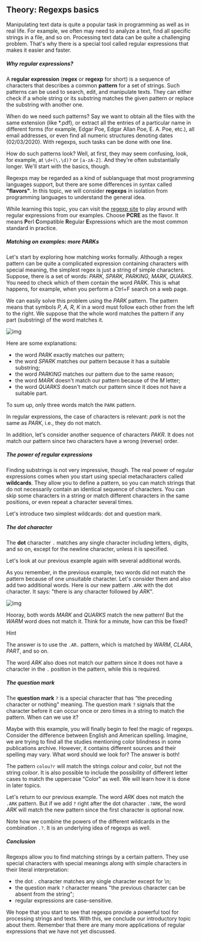 ## Theory: Regexps basics

Manipulating text data is quite a popular task in programming as well as in real life. For example, we often may need to analyze a text, find all specific strings in a file, and so on. Processing text data can be quite a challenging problem. That's why there is a special tool called regular expressions that makes it easier and faster.

##### Why regular expressions?

A **regular expression** (**regex** or **regexp** for short) is a sequence of characters that describes a common **pattern** for a set of strings. Such patterns can be used to search, edit, and manipulate texts. They can either check if a whole string or its substring matches the given pattern or replace the substring with another one.

When do we need such patterns? Say we want to obtain all the files with the same extension (like *.pdf), or extract all the entries of a particular name in different forms (for example, Edgar Poe, Edgar Allan Poe, E. A. Poe, etc.), all email addresses, or even find all numeric structures denoting dates (02/03/2020). With regexps, such tasks can be done with one line.

How do such patterns look? Well, at first, they may seem confusing, look, for example, at `\d+(\.\d)?` or `[a-zA-Z]`. And they're often substantially longer. We'll start with the basics, though.

Regexps may be regarded as a kind of sublanguage that most programming languages support, but there are some differences in syntax called **"flavors"**. In this topic, we will consider **regexps** in isolation from programming languages to understand the general idea.

While learning this topic, you can visit the [regexp site](https://regex101.com/) to play around with regular expressions from our examples. Choose **PCRE** as the flavor. It means **P**erl **C**ompatible **R**egular **E**xpressions which are the most common standard in practice.

##### Matching on examples: more PARKs

Let's start by exploring how matching works formally. Although a regex pattern can be quite a complicated expression containing characters with special meaning, the simplest regex is just a string of simple characters. Suppose, there is a set of words: *PARK, SPARK, PARKING, MARK, QUARKS*. You need to check which of them contain the word *PARK*. This is what happens, for example, when you perform a Ctrl+F search on a web page.

We can easily solve this problem using the *PARK* pattern. The pattern means that symbols *P, A, R, K* in a word must follow each other from the left to the right. We suppose that the whole word matches the pattern if any part (substring) of the word matches it.

![img](https://ucarecdn.com/7020fc68-6ddd-497f-a330-3797afb955d2/)

Here are some explanations:

- the word *PARK* exactly matches our pattern;
- the word *SPARK* matches our pattern because it has a suitable substring;
- the word *PARKING* matches our pattern due to the same reason;
- the word *MARK* doesn't match our pattern because of the *M* letter;
- the word *QUARKS* doesn't match our pattern since it does not have a suitable part.

To sum up, only three words match the `PARK` pattern.



In regular expressions, the case of characters is relevant: *park* is not the same as *PARK*, i.e., they do not match.



In addition, let's consider another sequence of characters *PAKR*. It does not match our pattern since two characters have a wrong (reverse) order.

##### The power of regular expressions

Finding substrings is not very impressive, though. The real power of regular expressions comes when you start using special metacharacters called **wildcards**. They allow you to define a pattern, so you can match strings that do not necessarily contain an identical sequence of characters. You can skip some characters in a string or match different characters in the same positions, or even repeat a character several times.

Let's introduce two simplest wildcards: dot and question mark.

##### The dot character

The **dot** character `.` matches any single character including letters, digits, and so on, except for the newline character, unless it is specified.

Let's look at our previous example again with several additional words.

As you remember, in the previous example, two words did not match the pattern because of one unsuitable character. Let's consider them and also add two additional words. Here is our new pattern `.ARK` with the dot character. It says: "there is any character followed by *ARK*".

![img](https://ucarecdn.com/4b680cb0-5ab1-4079-8a71-7eabecefc647/)

Hooray, both words *MARK* and *QUARKS* match the new pattern! But the *WARM* word does not match it. Think for a minute, how can this be fixed?

Hint

The answer is to use the `.AR.` pattern, which is matched by *WARM*, *CLARA*, *PART*, and so on.



The word *ARK* also does not match our pattern since it does not have a character in the `.` position in the pattern, while this is required.

##### The question mark

The **question mark** `?` is a special character that has “the preceding character or nothing" meaning. The question mark `?` signals that the character before it can occur once or zero times in a string to match the pattern. When can we use it?

Maybe with this example, you will finally begin to feel the magic of regexps. Consider the difference between English and American spelling. Imagine, we are trying to find all the studies mentioning color blindness in some publications archive. However, it contains different sources and their spelling may vary. What word should we look for? The answer is both!

The pattern `colou?r` will match the strings *colour* and *color*, but not the string *coloor*. It is also possible to include the possibility of different letter cases to match the uppercase "Color" as well. We will learn how it is done in later topics.

Let's return to our previous example. The word *ARK* does not match the `.ARK` pattern. But if we add `?` right after the dot character `.?ARK`, the word *ARK* will match the new pattern since the first character is optional now.

Note how we combine the powers of the different wildcards in the combination `.?`. It is an underlying idea of regexps as well.

##### Conclusion

Regexps allow you to find matching strings by a certain pattern. They use special characters with special meanings along with simple characters in their literal interpretation:

- the dot `.` character matches any single character except for \n;
- the question mark `?` character means "the previous character can be absent from the string";
- regular expressions are case-sensitive.

We hope that you start to see that regexps provide a powerful tool for processing strings and texts. With this, we conclude our introductory topic about them. Remember that there are many more applications of regular expressions that we have not yet discussed.